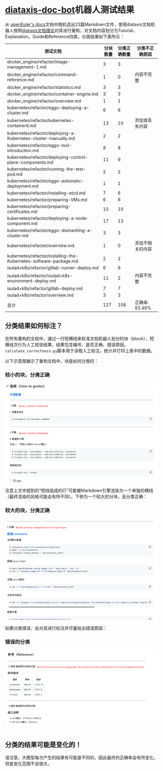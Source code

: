 # [diataxis-doc-bot](https://github.com/oss-know/diataxis-doc-bot)机器人测试结果



从 [openEuler's docs](https://gitee.com/openeuler/docs.git)文档中随机选出23篇Markdown文件，使用diataxis文档机器人按照[diataxis文档理论](https://diataxis.fr/)对其进行重构，对文档内容划分为Tutorial，Explanation，Guide和Reference四类，分类结果如下表所示：


| 测试文档                                         | 分块数量 | 分类正确数量 | 分类不正确原因             |
| ------------------------------------------------------------ | ---------- | ----------- | ---------------------------- |
| docker_engine/refactor/image-management-1.md                 | 3          | 3           |                              |
| docker_engine/refactor/command-reference.md                  | 1          | 0           | 内容不完整      |
| docker_engine/refactor/statistics.md                         | 3          | 3           |                              |
| docker_engine/refactor/container-engine.md                   | 3          | 3           |                              |
| docker_engine/refactor/overview.md                           | 1          | 1           |                              |
| kubernetes/refactor/eggo-deploying-a-cluster.md              | 6          | 6           |                              |
| kubernetes/refactor/kubernetes-containerd.md                 | 13         | 10          | 添加或丢失内容 |
| kubernetes/refactor/deploying-a-Kubernetes-cluster-manually.md | 2          | 2           |                              |
| kubernetes/refactor/eggo-tool-introduction.md                | 8          | 8           |                              |
| kubernetes/refactor/deploying-control-plane-components.md    | 11         | 9           |                              |
| kubernetes/refactor/running-the-test-pod.md                  | 2          | 2           |                              |
| kubernetes/refactor/eggo-automatic-deployment.md             | 1          | 1           |                              |
| kubernetes/refactor/installing-etcd.md                       | 7          | 6           |                              |
| kubernetes/refactor/preparing-VMs.md                         | 6          | 6           |                              |
| kubernetes/refactor/preparing-certificates.md                | 10         | 10          |                              |
| kubernetes/refactor/deploying-a-node-component.md            | 17         | 13          |                              |
| kubernetes/refactor/eggo-dismantling-a-cluster.md            | 3          | 3           |                              |
| kubernetes/refactor/overview.md                              | 1          | 0           | 添加不相关的内容 |
| kubernetes/refactor/installing-the-Kubernetes-software-package.md | 2          | 2           |                              |
| isulad+k8s/refactor/gitlab-runner-deploy.md                  | 6          | 6           |                              |
| isulad+k8s/refactor/isulad+k8s-environment-deploy.md         | 11         | 2           | 内容不完整      |
| isulad+k8s/refactor/gitlab-deploy.md                         | 7          | 7           |                              |
| isulad+k8s/refactor/overview.md                              | 3          | 3           |                              |
| 总计                                                        | 127        | 106         | 正确率: 83.46% |



## 分类结果如何标注？

在所有重构的文档中，通过一行短横线来标准文档机器人划分的块（block），短横线次行为人工校验结果，结果包含编号、是否正确、错误原因。`calculate_correctness.py`脚本用于读取人工标注，统计并打印上表中的数据。



以下示意图展示了重构文档中，块是如何分类的：

### 较小的块，分类正确

![small block correct category](images/small_block_correct_categorization.png)

注意上文中提到的“短线组成的行”可能被Markdown引擎渲染为一个单独的横线（最终渲染的风格可能会有所不同）。下例为一个较大的分块，且分类正确：


### 较大的块，分类正确

![large block correct category](images/large_block_correct_categorization.png)



如果分类错误，会对其进行标注并尽量给出错误原因：


### 错误的分类
![large block correct category](images/incorrect_categorization.png)



## 分类的结果可能是变化的！

请注意，大模型每次产生的结果有可能是不同的，因此最终的正确率会有所变化，但是变化范围不会很大。